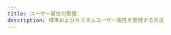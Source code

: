 ```yaml
---
title: ユーザー属性の管理
description: 標準およびカスタムユーザー属性を管理する方法
---
```


<inline-fragment platform="js" src="~/guides/authentication/fragments/js/managing-user-attributes.md"></inline-fragment>
